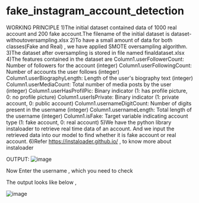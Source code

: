 # fake_instagram_account_detection
WORKING PRINCIPLE
1)The initial dataset contained data of 1000 real account and 200 fake account.The filename of the initial dataset is dataset-withoutoversampling.xlsx
2)To have a small amount of data for both classes(Fake and Real) , we have applied SMOTE oversampling algorithm.
3)The dataset after oversampling is stored in file named finaldataset.xlsx
4)The features contained in the dataset are 
             Column1.userFollowerCount: Number of followers for the account (integer)
             Column1.userFollowingCount: Number of accounts the user follows (integer) 
             Column1.userBiographyLength: Length of the user's biography text (integer)
             Column1.userMediaCount: Total number of media posts by the user (integer)
             Column1.userHasProfilPic: Binary indicator (1: has profile picture, 0: no profile picture)
			 Column1.userIsPrivate: Binary indicator (1: private account, 0: public account)
             Column1.usernameDigitCount: Number of digits present in the username (integer)
             Column1.usernameLength: Total length of the username (integer)
             Column1.isFake: Target variable indicating account type (1: fake account, 0: real account)
5)We have the python library instaloader to retrieve real time data of an account. And we input the retrieved data into our model to find whether it is fake account or real account.
6)Refer https://instaloader.github.io/ , to know more about instaloader

OUTPUT:
![image](https://github.com/jacobrajweb/fake_instagram_account_detection/assets/149454092/891bb2a4-ea72-4782-8238-a3ce44e8154c)

Now Enter the username , which you need to check 

The output looks like below , 

![image](https://github.com/jacobrajweb/fake_instagram_account_detection/assets/149454092/2c5f084d-58fe-4303-87e2-edc52631e7aa)
